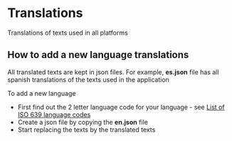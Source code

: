 # Translations
Translations of texts used in all platforms

## How to add a new language translations

All translated texts are kept in json files. For example, **es.json** file has all spanish translations of the texts used in the application

To add a new language

- First find out the 2 letter language code for your language - see [List of ISO 639 language codes](https://en.wikipedia.org/wiki/List_of_ISO_639_language_codes)
- Create a json file by copying the **en.json** file
- Start replacing the texts by the translated texts
